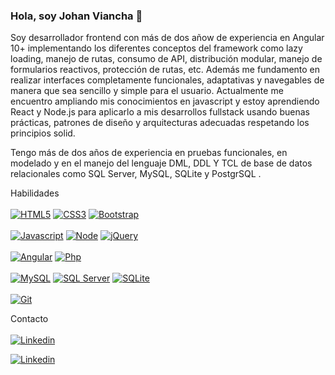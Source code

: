 ### Hola, soy Johan Viancha 👋

Soy desarrollador frontend con más de dos añow de experiencia en Angular 10+ implementando los diferentes conceptos del framework como lazy loading, manejo de rutas, consumo de API, distribución modular, manejo de formularios reactivos, protección de rutas, etc. Además me fundamento en realizar interfaces completamente funcionales, adaptativas y navegables de manera que sea sencillo y simple para el usuario.
Actualmente me encuentro ampliando mis conocimientos en javascript y estoy aprendiendo React y Node.js para aplicarlo a mis desarrollos fullstack usando buenas prácticas, patrones de diseño y arquitecturas adecuadas respetando los principios solid.

Tengo más de dos años de experiencia en pruebas funcionales, en modelado y en el manejo del lenguaje DML, DDL Y TCL de base de datos relacionales como SQL Server, MySQL, SQLite y PostgrSQL .

Habilidades
</br>
</br>
[![HTML5](https://img.shields.io/badge/-gray?logo=html5&label=HTML5&logoColor=white&labelColor=orange&color=orange)]()
[![CSS3](https://img.shields.io/badge/-gray?logo=css3&label=CSS3&logoColor=white&labelColor=blue&color=blue)]()
[![Bootstrap](https://img.shields.io/badge/-gray?logo=bootstrap&label=Bootstrap&logoColor=white&labelColor=purple&color=purple)]()
</br>
</br>
[![Javascript](https://img.shields.io/badge/-gray?logo=javascript&label=Javascript&color=yellow)]()
[![Node](https://img.shields.io/badge/-gray?logo=Node.js&label=Node&logoColor=white&labelColor=green&color=green)]()
[![jQuery](https://img.shields.io/badge/-gray?logo=jquery&label=jQuery&logoColor=white&labelColor=blue&color=blue)]()
</br>
</br>
[![Angular](https://img.shields.io/badge/-gray?logo=angular&label=Angular&logoColor=Red&labelColor=red&color=red)]()
[![Php](https://img.shields.io/badge/-gray?logo=php&label=jQuery&logoColor=white&labelColor=blue&color=blue)]()
</br>
</br>
[![MySQL](https://img.shields.io/badge/-gray?logo=mysql&label=MySQL&logoColor=white&labelColor=rgb(54%2097%20129)&color=rgb(54%2097%20129))]()
[![SQL Server](https://img.shields.io/badge/-gray?logo=microsoftsqlserver&label=SQL%20Server&logoColor=white&labelColor=rgb(192%2046%2046)&color=rgb(192%2046%2046))]()
[![SQLite](https://img.shields.io/badge/-gray?logo=sqlite&label=SQLite&logoColor=white&labelColor=rgb(1%2058%2087)&color=rgb(1%2058%2087))]()
</br>
</br>
[![Git](https://img.shields.io/badge/-gray?logo=git&label=Git&logoColor=black&labelColor=white&color=white)]()


Contacto
</br>
</br>
[![Linkedin](https://img.shields.io/badge/-gray?logo=linkedin&label=Perfil%20de%20Linkedin&logoColor=white&labelColor=rgb(10%20102%20194)&color=rgb(10%20102%20194))](https://www.linkedin.com/in/johan-viancha/)

[![Linkedin](https://img.shields.io/badge/-gray?logo=gmail&label=Enviar%20correo&logoColor=white&labelColor=rgb(221%2078%2062)&color=rgb(221%2078%2062))](mailto:vianchajohan@gmailcom)





